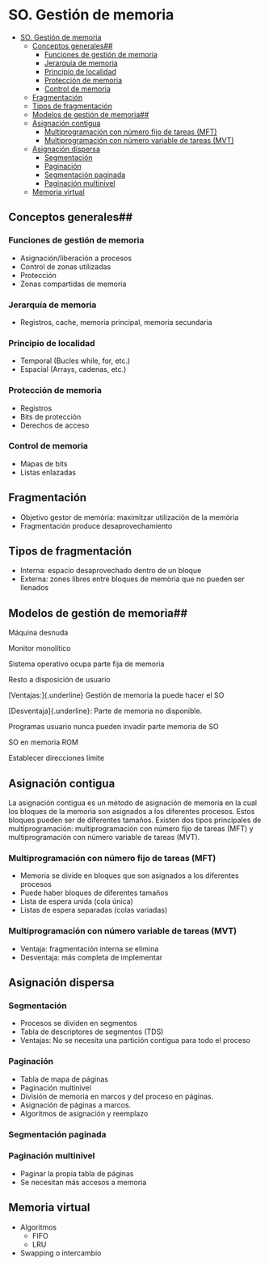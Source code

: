 # SO. Gestión de memoria

- [SO. Gestión de memoria](#so-gestión-de-memoria)
  - [Conceptos generales##](#conceptos-generales)
    - [Funciones de gestión de memoria](#funciones-de-gestión-de-memoria)
    - [Jerarquía de memoria](#jerarquía-de-memoria)
    - [Principio de localidad](#principio-de-localidad)
    - [Protección de memoria](#protección-de-memoria)
    - [Control de memoria](#control-de-memoria)
  - [Fragmentación](#fragmentación)
  - [Tipos de fragmentación](#tipos-de-fragmentación)
  - [Modelos de gestión de memoria##](#modelos-de-gestión-de-memoria)
  - [Asignación contigua](#asignación-contigua)
    - [Multiprogramación con número fijo de tareas (MFT)](#multiprogramación-con-número-fijo-de-tareas-mft)
    - [Multiprogramación con número variable de tareas (MVT)](#multiprogramación-con-número-variable-de-tareas-mvt)
  - [Asignación dispersa](#asignación-dispersa)
    - [Segmentación](#segmentación)
    - [Paginación](#paginación)
    - [Segmentación paginada](#segmentación-paginada)
    - [Paginación multinivel](#paginación-multinivel)
  - [Memoria virtual](#memoria-virtual)

## Conceptos generales##

### Funciones de gestión de memoria

- Asignación/liberación a procesos
- Control de zonas utilizadas
- Protección
- Zonas compartidas de memoria

### Jerarquía de memoria

- Registros, cache, memoria principal, memoria secundaria

### Principio de localidad

- Temporal (Bucles while, for, etc.)
- Espacial (Arrays, cadenas, etc.)

### Protección de memoria

- Registros
- Bits de protección
- Derechos de acceso

### Control de memoria

- Mapas de bits
- Listas enlazadas

## Fragmentación

- Objetivo gestor de memòria: maximitzar utilización de la memòria
- Fragmentación produce desaprovechamiento

## Tipos de fragmentación

- Interna: espacio desaprovechado dentro de un bloque
- Externa: zones libres entre bloques de memòria que no pueden ser
llenados

## Modelos de gestión de memoria##

Máquina desnuda

Monitor monolítico

Sistema operativo ocupa parte fija de memoria

Resto a disposición de usuario

[Ventajas:]{.underline} Gestión de memoria la puede hacer el SO

[Desventaja]{.underline}: Parte de memoria no disponible.

Programas usuario nunca pueden invadir parte memoria de SO

SO en memoria ROM

Establecer direcciones límite

## Asignación contigua

La asignación contigua es un método de asignación de memoria en la cual los bloques de la memoria son asignados a los diferentes procesos. Estos bloques pueden ser de diferentes tamaños. Existen dos tipos principales de multiprogramación: multiprogramación con número fijo de tareas (MFT) y multiprogramación con número variable de tareas (MVT).

### Multiprogramación con número fijo de tareas (MFT)

- Memoria se divide en bloques que son asignados a los diferentes procesos
- Puede haber bloques de diferentes tamaños
- Lista de espera unida (cola única)
- Listas de espera separadas (colas variadas)

### Multiprogramación con número variable de tareas (MVT)

- Ventaja: fragmentación interna se elimina
- Desventaja: más completa de implementar

## Asignación dispersa

### Segmentación

- Procesos se dividen en segmentos
- Tabla de descriptores de segmentos (TDS)
- Ventajas: No se necesita una partición contigua para todo el proceso

### Paginación

- Tabla de mapa de páginas
- Paginación multinivel
- División de memoria en marcos y del proceso en páginas.
- Asignación de páginas a marcos.
- Algoritmos de asignación y reemplazo

### Segmentación paginada

### Paginación multinivel

- Paginar la propia tabla de páginas
- Se necesitan más accesos a memoria

## Memoria virtual

- Algoritmos
  - FIFO
  - LRU
- Swapping o intercambio
